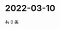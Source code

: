 # 2022-03-10

共 0 条

<!-- BEGIN WEIBO -->
<!-- 最后更新时间 Thu Mar 10 2022 02:22:32 GMT+0800 (China Standard Time) -->

<!-- END WEIBO -->
